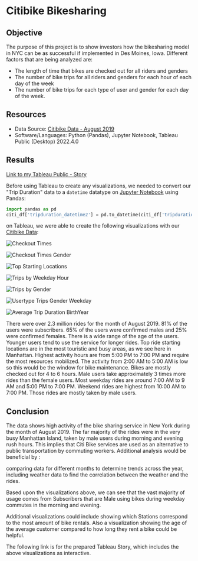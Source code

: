 # Citibike Bikesharing

## Objective

The purpose of this project is to show investors how the bikesharing model in NYC can be as successful if implemented in Des Moines, Iowa. Different factors that are being analyzed are:

* The length of time that bikes are checked out for all riders and genders
* The number of bike trips for all riders and genders for each hour of each day of the week
* The number of bike trips for each type of user and gender for each day of the week.

## Resources

* Data Source: [Citibike Data - August 2019](https://github.com/doliver231/bikesharing/blob/main/201908-citibike-tripdata.zip)
* Software/Languages: Python (Pandas), Jupyter Notebook, Tableau Public (Desktop) 2022.4.0

## Results

[Link to my Tableau Public - Story](https://public.tableau.com/views/Citi_Bike_Challenge_16741521703210/BIKESHARING?:language=en-US&publish=yes&:display_count=n&:origin=viz_share_link)

Before using Tableau to create any visualizations, we needed to convert our "Trip Duration" data to a `datetime` datatype on [Jupyter Notebook](https://github.com/doliver231/bikesharing/blob/main/NYC_CitiBike_Challenge.ipynb) using Pandas:

```py
import pandas as pd
citi_df['tripduration_datetime2'] = pd.to_datetime(citi_df['tripduration'], unit='s')
```

on Tableau, we were able to create the following visualizations with our [Citibike Data](https://github.com/doliver231/bikesharing/blob/main/201908-citibike-tripdata.zip):

![Checkout Times](https://github.com/doliver231/bikesharing/blob/main/Images/Checkout_Times.png)



![Checkout Times Gender](https://github.com/doliver231/bikesharing/blob/main/Images/Checkout_Times_Gender.png)



![Top Starting Locations](https://github.com/doliver231/bikesharing/blob/main/Images/Top_Starting_Locations.png)



![Trips by Weekday Hour](https://github.com/doliver231/bikesharing/blob/main/Images/Trips_by_Weekday_Hour.png)



![Trips by Gender](https://github.com/doliver231/bikesharing/blob/main/Images/Trips_by_Gender.png)



![Usertype Trips Gender Weekday](https://github.com/doliver231/bikesharing/blob/main/Images/Usertype_Trips_Gender_Weekday.png)



![Average Trip Duration BirthYear](https://github.com/doliver231/bikesharing/blob/main/Images/Average_Trip_Duration_BirthYear.png)

There were over 2.3 million rides for the month of August 2019.
81% of the users were subscribers. 65% of the users were confirmed males and 25% were confirmed females.
There is a wide range of the age of the users. Younger users tend to use the service for longer rides.
Top ride starting locations are in the most touristic and busy areas, as we see here in Manhattan.
Highest activity hours are from 5:00 PM to 7:00 PM and require the most resources mobilized.
The activity from 2:00 AM to 5:00 AM is low so this would be the window for bike maintenance.
Bikes are mostly checked out for 4 to 6 hours.
Male users take approximately 3 times more rides than the female users.
Most weekday rides are around 7:00 AM to 9 AM and 5:00 PM to 7:00 PM.
Weekend rides are highest from 10:00 AM to 7:00 PM.
Those rides are mostly taken by male users.

## Conclusion

The data shows high activity of the bike sharing service in New York during the month of August 2019.
The far majority of the rides were in the very busy Manhattan Island, taken by male users during morning and evening rush hours. This implies that Citi Bike services are used as an alternative to public transportation by commuting workers.
Additional analysis would be beneficial by :

comparing data for different months to determine trends across the year,
including weather data to find the correlation between the weather and the rides.

Based upon the visualizations above, we can see that the vast majority of usage comes from Subscribers that are Male using bikes during weekday commutes in the morning and evening.

Additional visualizations could include showing which Stations correspond to the most amount of bike rentals. Also a visualization showing the age of the average customer compared to how long they rent a bike could be helpful.

The following link is for the prepared Tableau Story, which includes the above visualizations as interactive.